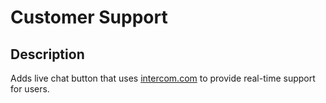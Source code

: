 # Customer Support

## Description

Adds live chat button that uses [intercom.com](https://intercom.com) to provide real-time support for users.
